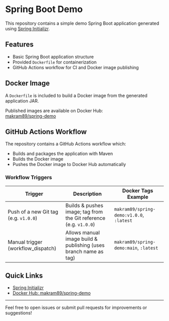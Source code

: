 # Spring Boot Demo

This repository contains a simple demo Spring Boot application generated using [Spring Initializr](https://start.spring.io/).

## Features

- Basic Spring Boot application structure
- Provided `Dockerfile` for containerization
- GitHub Actions workflow for CI and Docker image publishing

## Docker Image

A `Dockerfile` is included to build a Docker image from the generated application JAR.

Published images are available on Docker Hub:  
[makram89/spring-demo](https://hub.docker.com/r/makram89/spring-demo)

## GitHub Actions Workflow

The repository contains a GitHub Actions workflow which:

- Builds and packages the application with Maven
- Builds the Docker image
- Pushes the Docker image to Docker Hub automatically

### Workflow Triggers

| Trigger                         | Description                                                        | Docker Tags Example                              |
|----------------------------------|---------------------------------------------------------------------|--------------------------------------------------|
| Push of a new Git tag (e.g. `v1.0.0`) | Builds & pushes image; tag from the Git reference (e.g. `v1.0.0`)   | `makram89/spring-demo:v1.0.0`, `:latest`         |
| Manual trigger (workflow_dispatch)    | Allows manual image build & publishing (uses branch name as tag)    | `makram89/spring-demo:main`, `:latest`           |

## Quick Links

- [Spring Initializr](https://start.spring.io/)
- [Docker Hub: makram89/spring-demo](https://hub.docker.com/r/makram89/spring-demo)

---

Feel free to open issues or submit pull requests for improvements or suggestions!
